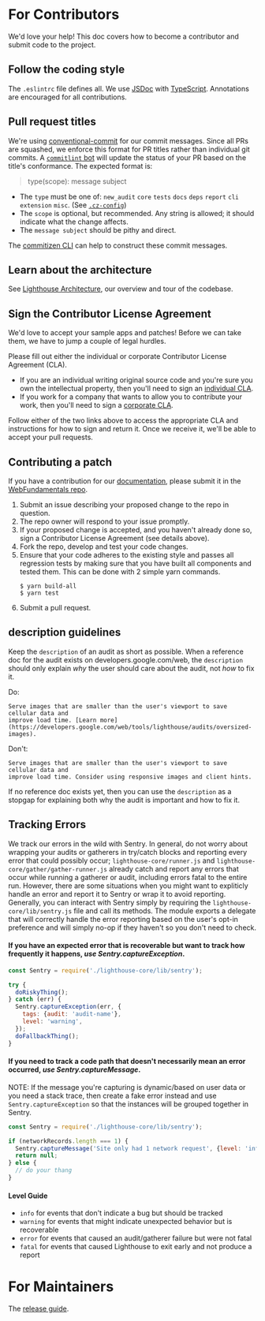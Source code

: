 # For Contributors

We'd love your help! This doc covers how to become a contributor and submit code to the project.

## Follow the coding style

The `.eslintrc` file defines all. We use [JSDoc](http://usejsdoc.org/) with [TypeScript](https://github.com/Microsoft/TypeScript/wiki/JSDoc-support-in-JavaScript). Annotations are encouraged for all contributions.

## Pull request titles

We're using [conventional-commit](https://conventionalcommits.org/) for our commit messages. Since all PRs are squashed, we enforce this format for PR titles rather than individual git commits. A [`commitlint` bot](https://github.com/paulirish/commitlintbot) will update the status of your PR based on the title's conformance. The expected format is:

> type(scope): message subject

* The `type` must be one of: `new_audit` `core` `tests` `docs` `deps` `report` `cli` `extension` `misc`. (See [`.cz-config`](https://github.com/GoogleChrome/lighthouse/blob/master/.cz-config.js#L13))
* The `scope` is optional, but recommended. Any string is allowed; it should indicate what the change affects.
* The `message subject` should be pithy and direct.

The [commitizen CLI](https://github.com/commitizen/cz-cli) can help to construct these commit messages.

## Learn about the architecture

See [Lighthouse Architecture](./docs/architecture.md), our overview and tour of the codebase.

## Sign the Contributor License Agreement

We'd love to accept your sample apps and patches! Before we can take them, we have to jump a couple of legal hurdles.

Please fill out either the individual or corporate Contributor License Agreement (CLA).

* If you are an individual writing original source code and you're sure you own the intellectual property, then you'll need to sign an [individual CLA](https://developers.google.com/open-source/cla/individual).
* If you work for a company that wants to allow you to contribute your work, then you'll need to sign a [corporate CLA](https://developers.google.com/open-source/cla/corporate).

Follow either of the two links above to access the appropriate CLA and instructions for how to sign and return it. Once we receive it, we'll be able to
accept your pull requests.

## Contributing a patch

If you have a contribution for our [documentation](https://developers.google.com/web/tools/lighthouse/), please submit it in the [WebFundamentals repo](https://github.com/google/WebFundamentals/tree/master/src/content/en/tools/lighthouse).

1. Submit an issue describing your proposed change to the repo in question.
1. The repo owner will respond to your issue promptly.
1. If your proposed change is accepted, and you haven't already done so, sign a Contributor License Agreement (see details above).
1. Fork the repo, develop and test your code changes.  
1. Ensure that your code adheres to the existing style and passes all regression tests by making sure that you have built all components and tested them.  This can be done with 2 simple yarn commands.
   ```
   $ yarn build-all
   $ yarn test
   ```
1. Submit a pull request.

## description guidelines

Keep the `description` of an audit as short as possible. When a reference doc for the audit exists on
developers.google.com/web, the `description` should only explain *why* the user should care
about the audit, not *how* to fix it.

Do:

    Serve images that are smaller than the user's viewport to save cellular data and
    improve load time. [Learn more](https://developers.google.com/web/tools/lighthouse/audits/oversized-images).

Don't:

    Serve images that are smaller than the user's viewport to save cellular data and
    improve load time. Consider using responsive images and client hints.

If no reference doc exists yet, then you can use the `description` as a stopgap for explaining
both why the audit is important and how to fix it.

## Tracking Errors

We track our errors in the wild with Sentry. In general, do not worry about wrapping your audits or gatherers in try/catch blocks and reporting every error that could possibly occur; `lighthouse-core/runner.js` and `lighthouse-core/gather/gather-runner.js` already catch and report any errors that occur while running a gatherer or audit, including errors fatal to the entire run. However, there are some situations when you might want to expliticly handle an error and report it to Sentry or wrap it to avoid reporting. Generally, you can interact with Sentry simply by requiring the `lighthouse-core/lib/sentry.js` file and call its methods. The module exports a delegate that will correctly handle the error reporting based on the user's opt-in preference and will simply no-op if they haven't so you don't need to check.


#### If you have an expected error that is recoverable but want to track how frequently it happens, *use Sentry.captureException*.

```js
const Sentry = require('./lighthouse-core/lib/sentry');

try {
  doRiskyThing();
} catch (err) {
  Sentry.captureException(err, {
    tags: {audit: 'audit-name'},
    level: 'warning',
  });
  doFallbackThing();
}
```

#### If you need to track a code path that doesn't necessarily mean an error occurred, *use Sentry.captureMessage*.

NOTE: If the message you're capturing is dynamic/based on user data or you need a stack trace, then create a fake error instead and use `Sentry.captureException` so that the instances will be grouped together in Sentry.

```js
const Sentry = require('./lighthouse-core/lib/sentry');

if (networkRecords.length === 1) {
  Sentry.captureMessage('Site only had 1 network request', {level: 'info'});
  return null;
} else {
  // do your thang
}
```

#### Level Guide

- `info` for events that don't indicate a bug but should be tracked
- `warning` for events that might indicate unexpected behavior but is recoverable
- `error` for events that caused an audit/gatherer failure but were not fatal
- `fatal` for events that caused Lighthouse to exit early and not produce a report

# For Maintainers

The [release guide](./docs/releasing.md).
